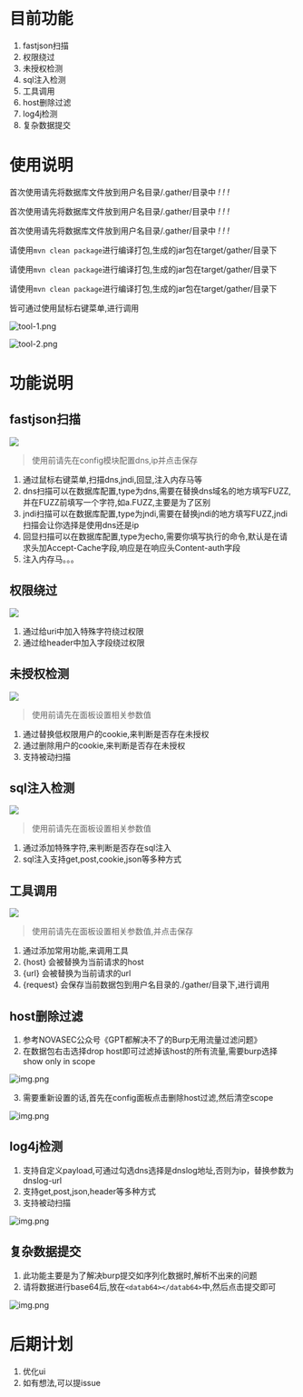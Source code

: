 # 目前功能

1. fastjson扫描
2. 权限绕过
3. 未授权检测
4. sql注入检测
5. 工具调用
6. host删除过滤
7. log4j检测
8. 复杂数据提交

# 使用说明

首次使用请先将数据库文件放到用户名目录/.gather/目录中 *!* *!* *!*

首次使用请先将数据库文件放到用户名目录/.gather/目录中 *!* *!* *!*

首次使用请先将数据库文件放到用户名目录/.gather/目录中 *!* *!* *!*

请使用`mvn clean package`进行编译打包,生成的jar包在target/gather/目录下

请使用`mvn clean package`进行编译打包,生成的jar包在target/gather/目录下

请使用`mvn clean package`进行编译打包,生成的jar包在target/gather/目录下

皆可通过使用鼠标右键菜单,进行调用

![tool-1.png](images%2Ftool-1.png)

![tool-2.png](images%2Ftool-2.png)

# 功能说明

## fastjson扫描

![](./images/fastjson.png)

> 使用前请先在config模块配置dns,ip并点击保存

1. 通过鼠标右键菜单,扫描dns,jndi,回显,注入内存马等
2. dns扫描可以在数据库配置,type为dns,需要在替换dns域名的地方填写FUZZ,并在FUZZ前填写一个字符,如a.FUZZ,主要是为了区别
3. jndi扫描可以在数据库配置,type为jndi,需要在替换jndi的地方填写FUZZ,jndi扫描会让你选择是使用dns还是ip
4. 回显扫描可以在数据库配置,type为echo,需要你填写执行的命令,默认是在请求头加Accept-Cache字段,响应是在响应头Content-auth字段
3. 注入内存马。。。

## 权限绕过

![](./images/authcheck.png)

1. 通过给uri中加入特殊字符绕过权限
2. 通过给header中加入字段绕过权限

## 未授权检测

![](./images/prem.png)

> 使用前请先在面板设置相关参数值

1. 通过替换低权限用户的cookie,来判断是否存在未授权
2. 通过删除用户的cookie,来判断是否存在未授权
3. 支持被动扫描

## sql注入检测

![](./images/sql.png)

> 使用前请先在面板设置相关参数值

1. 通过添加特殊字符,来判断是否存在sql注入
2. sql注入支持get,post,cookie,json等多种方式

## 工具调用

![](./images/config.png)

> 使用前请先在面板设置相关参数值,并点击保存

1. 通过添加常用功能,来调用工具
2. {host} 会被替换为当前请求的host
3. {url} 会被替换为当前请求的url
4. {request} 会保存当前数据包到用户名目录的./gather/目录下,进行调用

## host删除过滤

1. 参考NOVASEC公众号《GPT都解决不了的Burp无用流量过滤问题》
2. 在数据包右击选择drop host即可过滤掉该host的所有流量,需要burp选择show only in scope

![img.png](images/drophost.png)

3. 需要重新设置的话,首先在config面板点击删除host过滤,然后清空scope

![img.png](images/scop.png)

## log4j检测

1. 支持自定义payload,可通过勾选dns选择是dnslog地址,否则为ip，替换参数为dnslog-url
2. 支持get,post,json,header等多种方式
3. 支持被动扫描

![img.png](images/log4j.png)

## 复杂数据提交

1. 此功能主要是为了解决burp提交如序列化数据时,解析不出来的问题
2. 请将数据进行base64后,放在`<datab64></datab64>`中,然后点击提交即可

![img.png](images/base64file.png)

# 后期计划

1. 优化ui
2. 如有想法,可以提issue